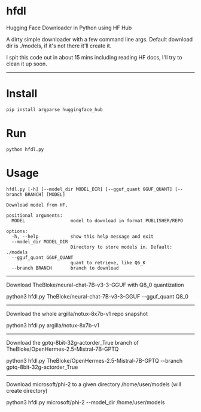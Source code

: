# hfdl
Hugging Face Downloader in Python using HF Hub

A dirty simple downloader with a few command line args.  Default download dir is ./models, if it's not there it'll create it.  

I spit this code out in about 15 mins including reading HF docs, I'll try to clean it up soon. 

-------
# Install
  `pip install argparse huggingface_hub`

# Run
 `python hfdl.py`

# Usage
    hfdl.py [-h] [--model_dir MODEL_DIR] [--gguf_quant GGUF_QUANT] [--branch BRANCH] [MODEL]
    
    Download model from HF.
    
    positional arguments:
      MODEL                 model to download in format PUBLISHER/REPO
    
    options:
      -h, --help            show this help message and exit
      --model_dir MODEL_DIR
                            Directory to store models in. Default: ./models
      --gguf_quant GGUF_QUANT
                            quant to retrieve, like Q6_K
      --branch BRANCH       branch to download

-------

Download TheBloke/neural-chat-7B-v3-3-GGUF with Q8_0 quantization

python3 hfdl.py TheBloke/neural-chat-7B-v3-3-GGUF --gguf_quant Q8_0

-------

Download the whole argilla/notux-8x7b-v1 repo snapshot

python3 hfdl.py argilla/notux-8x7b-v1

-------

Download the gptq-8bit-32g-actorder_True branch of TheBloke/OpenHermes-2.5-Mistral-7B-GPTQ

python3 hfdl.py TheBloke/OpenHermes-2.5-Mistral-7B-GPTQ --branch gptq-8bit-32g-actorder_True

-------

Download microsoft/phi-2 to a given directory /home/user/models (will create directory)

python3 hfdl.py microsoft/phi-2 --model_dir /home/user/models
